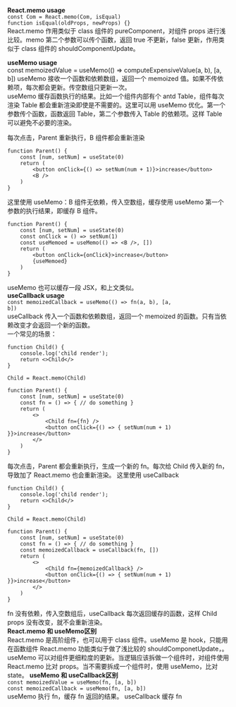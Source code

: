 <!--
 * @Description: 
 * @Author: liushuhao
 * @Date: 2021-02-04 15:20:04
 * @LastEditors: liushuhao
-->
**React.memo usage**      
<code>const Com = React.memo(Com, isEqual)</code>   
<code>function isEqual(oldProps, newProps) {}</code>    
React.memo 作用类似于 class 组件的 pureComponent，对组件 props 进行浅比较。memo 第二个参数可以传个函数，返回 true 不更新，false 更新，作用类似于 class 组件的 shouldComponentUpdate。        

**useMemo usage**   
const memoizedValue = useMemo(() => computeExpensiveValue(a, b), [a, b])
useMemo 接收一个函数和依赖数组，返回一个 memoized 值。如果不传依赖项，每次都会更新。传空数组只更新一次。       
useMemo 缓存函数执行的结果。比如一个组件内部有个 antd Table，组件每次渲染 Table 都会重新渲染即使是不需要的。这里可以用 useMemo 优化。第一个参数传个函数，函数返回 Table，第二个参数传入 Table 的依赖项。这样 Table 可以避免不必要的渲染。

每次点击，Parent 重新执行，B 组件都会重新渲染    
```
function Parent() {
    const [num, setNum] = useState(0)
    return (
        <button onClick={() => setNum(num + 1)}>increase</button>
        <B />
    )
}
```
这里使用 useMemo：B 组件无依赖，传入空数组，缓存使用 useMemo 第一个参数的执行结果，即缓存 B 组件。     
```
function Parent() {
    const [num, setNum] = useState(0)
    const onClick = () => setNum(1)
    const useMemoed = useMemo(() => <B />, []) 
    return (
        <button onClick={onClick}>increase</button>
        {useMemoed}
    )
}
```
useMemo 也可以缓存一段 JSX，和上文类似。    
**useCallback usage**     
<code>const memoizedCallback = useMemo(() => fn(a, b), [a, b])</code>     
useCallback 传入一个函数和依赖数组，返回一个 memoized 的函数。只有当依赖改变才会返回一个新的函数。    
一个常见的场景：   
```
function Child() {
    console.log('child render');
    return <>Child</>
}

Child = React.memo(Child)

function Parent() {
    const [num, setNum] = useState(0)
    const fn = () => { // do something }
    return (
        <>
            <Child fn={fn} />
            <button onClick={() => { setNum(num + 1) }}>increase</button>
        </>
    )
}
```
每次点击，Parent 都会重新执行，生成一个新的 fn。每次给 Child 传入新的 fn，导致加了 React.memo 也会重新渲染。 
这里使用 useCallback    
```
function Child() {
    console.log('child render');
    return <>Child</>
}

Child = React.memo(Child)

function Parent() {
    const [num, setNum] = useState(0)
    const fn = () => { // do something }
    const memoizedCallback = useCallback(fn, [])
    return (
        <>
            <Child fn={memoizedCallback} />
            <button onClick={() => { setNum(num + 1) }}>increase</button>
        </>
    )
}
```
fn 没有依赖，传入空数组后，useCallback 每次返回缓存的函数，这样 Child props 没有改变，就不会重新渲染。    
**React.memo 和 useMemo区别**     
React.memo 是高阶组件，也可以用于 class 组件。useMemo 是 hook，只能用在函数组件
React.memo 功能类似于做了浅比较的 shouldComponetUpdate，。useMemo 可以对组件更细粒度的更新。当逻辑应该拆做一个组件时，对组件使用 React.memo 比对 props。当不需要拆成一个组件时，使用 useMemo，比对 state。
**useMemo 和 useCallback区别**      
<code>const memoizedValue = useMemo(fn, [a, b])</code>    
<code>const memoizedCallback = useMemo(fn, [a, b])</code>   
useMemo 执行 fn，缓存 fn 返回的结果。 useCallback 缓存 fn